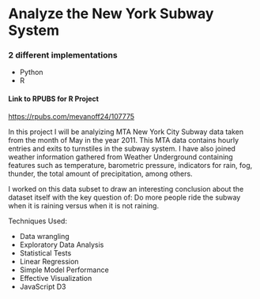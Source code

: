 # Analyze the New York Subway System

### 2 different implementations
- Python
- R

#### Link to RPUBS for R Project
https://rpubs.com/mevanoff24/107775

In this project I will be analyizing MTA New York City Subway data taken from the month of May in the year 2011. This MTA data contains hourly entries and exits to turnstiles in the subway system. I have also joined weather information gathered from Weather Underground containing features such as temperature, barometric pressure, indicators for rain, fog, thunder, the total amount of precipitation, among others.

I worked on this data subset to draw an interesting conclusion about the dataset itself with the key question of: Do more people ride the subway when it is raining versus when it is not raining.

Techniques Used:

- Data wrangling
- Exploratory Data Analysis
- Statistical Tests
- Linear Regression
- Simple Model Performance
- Effective Visualization
- JavaScript D3
